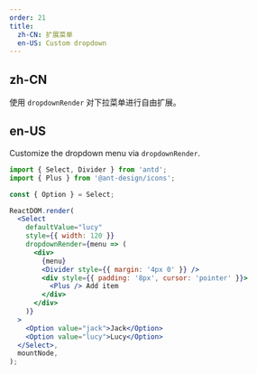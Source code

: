 ```yaml
---
order: 21
title:
  zh-CN: 扩展菜单
  en-US: Custom dropdown
---
```


## zh-CN

使用 `dropdownRender` 对下拉菜单进行自由扩展。

## en-US

Customize the dropdown menu via `dropdownRender`.

```jsx
import { Select, Divider } from 'antd';
import { Plus } from '@ant-design/icons';

const { Option } = Select;

ReactDOM.render(
  <Select
    defaultValue="lucy"
    style={{ width: 120 }}
    dropdownRender={menu => (
      <div>
        {menu}
        <Divider style={{ margin: '4px 0' }} />
        <div style={{ padding: '8px', cursor: 'pointer' }}>
          <Plus /> Add item
        </div>
      </div>
    )}
  >
    <Option value="jack">Jack</Option>
    <Option value="lucy">Lucy</Option>
  </Select>,
  mountNode,
);
```
